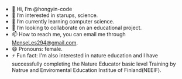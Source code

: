 - 👋 Hi, I’m @hongyin-code
- 👀 I’m interested in starups, science.
- 🌱 I’m currently learning computer science.
- 💞️ I’m looking to collaborate on an educational project.
- 📫 How to reach me, you can email me through MenseLes294@gmail.com.
- 😄 Pronouns: female.
- ⚡ Fun fact: I'm also interested in nature education and I have successfully completing the Nature Educator basic level Training by Natrue and Enviromental Education Institue of Finland(NEEIF).

<!---
hongyin-code/hongyin-code is a ✨ special ✨ repository because its `README.md` (this file) appears on your GitHub profile.
You can click the Preview link to take a look at your changes.
--->
